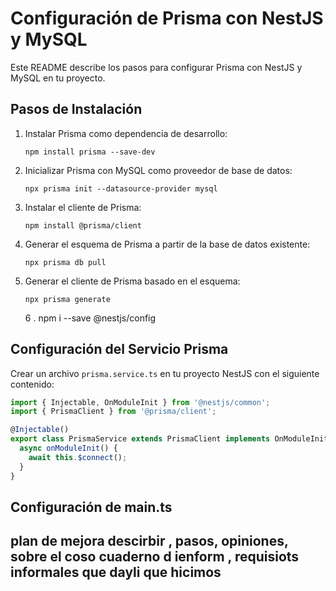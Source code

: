 # Configuración de Prisma con NestJS y MySQL

Este README describe los pasos para configurar Prisma con NestJS y MySQL en tu proyecto.

## Pasos de Instalación

1. Instalar Prisma como dependencia de desarrollo:

   ```
   npm install prisma --save-dev
   ```

2. Inicializar Prisma con MySQL como proveedor de base de datos:

   ```
   npx prisma init --datasource-provider mysql
   ```

3. Instalar el cliente de Prisma:

   ```
   npm install @prisma/client
   ```

4. Generar el esquema de Prisma a partir de la base de datos existente:

   ```
   npx prisma db pull
   ```

5. Generar el cliente de Prisma basado en el esquema:

   ```
   npx prisma generate
   ```

   6 . npm i --save @nestjs/config

## Configuración del Servicio Prisma

Crear un archivo `prisma.service.ts` en tu proyecto NestJS con el siguiente contenido:

```typescript
import { Injectable, OnModuleInit } from '@nestjs/common';
import { PrismaClient } from '@prisma/client';

@Injectable()
export class PrismaService extends PrismaClient implements OnModuleInit {
  async onModuleInit() {
    await this.$connect();
  }
}
```

## Configuración de main.ts

## plan de mejora descirbir , pasos, opiniones, sobre el coso  cuaderno d ienform , requisiots informales que dayli que hicimos
